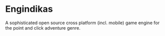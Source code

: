 # Engindikas
A sophisticated open source cross platform (incl. mobile) game engine for the point and click adventure genre.
